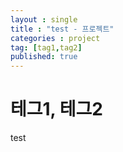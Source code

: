 ```yaml
---
layout : single
title : "test - 프로젝트"
categories : project
tag: [tag1,tag2]
published: true
---
```


# 테그1, 테그2

test

